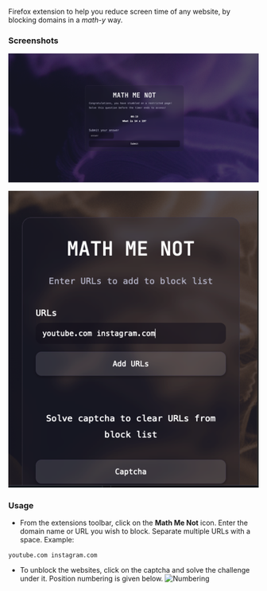 Firefox extension to help you reduce screen time of any website, by blocking domains in a *math-y* way.
### Screenshots
![Block Page](assets/SS1.png)

![Popout Settings](assets/SS2.png)
### Usage
- From the extensions toolbar, click on the **Math Me Not** icon. Enter the 
domain name or URL you wish to block. Separate multiple URLs with a space.
Example:
``` 
youtube.com instagram.com
```

- To unblock the websites, click on the captcha and solve the challenge 
under it. Position numbering is given below. 
![Numbering](assets/example.png)
